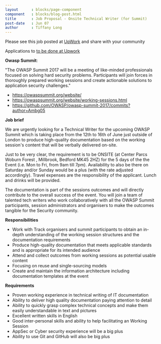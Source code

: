 ```yaml
---
layout      : blocks/page-component
component   : blocks/blog-post.html
title       : Job Proposal - Onsite Technical Writer (for Summit)
post-date   : Jun 07
author      : Tiffany Long
---
```


Please see this job posted at [UpWork]((https://www.upwork.com/jobs/_~01e4d20a87b5961653)) and share with your community

Applications to [to be done at Upwork](https://www.upwork.com/jobs/_~01e4d20a87b5961653)



**Owasp Summit**:

"The OWASP Summit 2017 will be a meeting of like-minded professionals focused on solving hard security problems. Participants will join forces in thoroughly prepared working sessions and create actionable solutions to application security challenges."

 * https://owaspsummit.org/website/
 * https://owaspsummit.org/website/working-sessions.html
 * https://github.com/OWASP/owasp-summit-2017/commits?author=Ambg05


**Job brief**

We are urgently looking for a Technical Writer for the upcoming OWASP Summit which is taking place from the 12th to 16th of June just outside of London to produce high-quality documentation based on the working session's content that will be verbally delivered on-site.

Just to be very clear, the requirement is to be ONSITE (at Center Parcs Woburn Forest
, Millbrook, Bedford MK45 2HZ) for the 5 days of the the Event (i.e. Mon to Fri, from 9am till 7pm). Availability to also be there on Saturday and/or Sunday would be a plus (with the rate adjusted accordingly). Travel expenses are the responsibility of the applicant. Lunch and drinks will be provided.

The documentation is part of the sessions outcomes and will directly contribute to the overall success of the event.  You will join a team of talented tech writers who work collaboratively with all the OWASP Summit participants, session administrators and organisers to make the outcomes tangible for the Security community.

**Responsibilities**

 * Work with Track organisers and summit participants to obtain an in-depth understanding of the working session structures and the documentation requirements
 * Produce high-quality documentation that meets applicable standards and is appropriate for its intended audience
 * Attend and collect outcomes from working sessions as potential usable content
 * Focusing on reuse and single-sourcing models
 * Create and maintain the information architecture including documentation templates at the event


**Requirements**

 * Proven working experience in technical writing of IT documentation
 * Ability to deliver high quality documentation paying attention to detail
 * Ability to quickly grasp complex technical concepts and make them easily understandable in text and pictures
 * Excellent written skills in English
 * Good inter-personal skills and ability to help facilitating an Working Session
 * AppSec or Cyber security experience will be a big plus
 * Ability to use Git and GitHub will also be big plus
